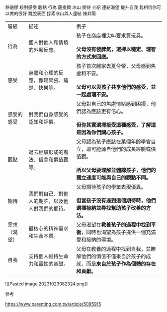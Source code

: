 熱融膠 
核對感受 觀點 行為 
薩提爾
冰山
期待
介紹
連結渴望
提升自我 我相信你可以做的很好
跳脫表面 探索冰山與人連結
陳昇陽


|   |   |   |
|---|---|---|
|層級|描述|例子|
|行為|個人對他人和情境的外顯反應。|孩子在商店裡尖叫要求買玩具。<br><br>**父母沒有發脾氣，選擇以穩定、理智的方式來回應。**|
|感受|身體和心理的反應，像是緊張、痛楚、快樂等。|孩子首次離家去夏令營，父母感到焦慮和不安。<br><br>**父母可以與孩子共享他們的感受，並一起處理不安。**|
|感受的感受|對我們自身感受的認知和評價。|父母對自己的焦慮情緒感到困擾，他們認為應該更有信心。<br><br>**但你其實選擇接受這種感受，了解這是因為你們關心孩子。**|
|觀點|過去經驗形成的看法、信念和價值觀等。|父母認為孩子應該在某個年齡學會自立，這可能源自他們的成長經驗或價值觀。<br><br>**所以父母要理解並體諒孩子，他們的獨立速度可能與自己的觀點不同。**|
|期待|我們對自己、對他人的期許，以及他人對我們的期待。|父母期待孩子的學業表現優異。<br><br>**但當孩子沒有達到這個期待時，他們選擇接納並尋找幫助孩子改善的方法。**|
|需求（渴望）|最核心的精神需求和生命本質。|父母渴望在**教養孩子的過程中找到平衡**，同時也渴望為孩子提供一個充滿愛和接納的環境。|
|自我|支持個人維持生命力和靈性的基礎。|父母在教養的過程中找到自我，並瞭解他們的價值不僅來自於孩子的成就，而是**來自於孩子作為個體的存在和貢獻。**|

![[Pasted image 20231023082324.png]]

參考

https://www.parenting.com.tw/article/5095915